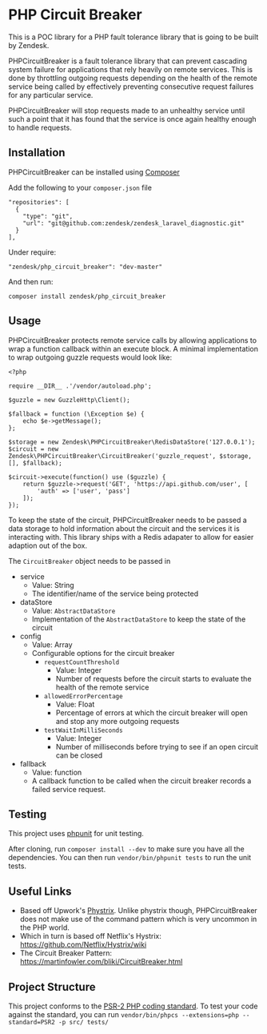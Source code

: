 # PHP Circuit Breaker #

This is a POC library for a PHP fault tolerance library that is going to be built by Zendesk.

PHPCircuitBreaker is a fault tolerance library that can prevent cascading system failure for applications that rely heavily on remote services. This is done by throttling outgoing requests depending on the health of the remote service being called by effectively preventing consecutive request failures for any particular service.

PHPCircuitBreaker will stop requests made to an unhealthy service until such a point that it has found that the service is once again healthy enough to handle requests.

## Installation

PHPCircuitBreaker can be installed using [Composer](https://getcomposer.org/)

Add the following to your `composer.json` file
```
"repositories": [
  {
    "type": "git",
    "url": "git@github.com:zendesk/zendesk_laravel_diagnostic.git"
  }
],
```

Under require:

```
"zendesk/php_circuit_breaker": "dev-master"
```

And then run:

```
composer install zendesk/php_circuit_breaker
```

## Usage

PHPCircuitBreaker protects remote service calls by allowing applications to wrap a function callback within an execute block. A minimal implementation to wrap outgoing guzzle requests would look like:

```
<?php

require __DIR__ .'/vendor/autoload.php';

$guzzle = new GuzzleHttp\Client();

$fallback = function (\Exception $e) {
    echo $e->getMessage();
};

$storage = new Zendesk\PHPCircuitBreaker\RedisDataStore('127.0.0.1');
$circuit = new Zendesk\PHPCircuitBreaker\CircuitBreaker('guzzle_request', $storage, [], $fallback);

$circuit->execute(function() use ($guzzle) {
    return $guzzle->request('GET', 'https://api.github.com/user', [
        'auth' => ['user', 'pass']
    ]);
});
```

To keep the state of the circuit, PHPCircuitBreaker needs to be passed a data storage to hold information about the circuit and the services it is interacting with. This library ships with a Redis adapater to allow for easier adaption out of the box.

The `CircuitBreaker` object needs to be passed in

* service
    * Value: String
    * The identifier/name of the service being protected
* dataStore
    * Value: `AbstractDataStore`
    * Implementation of the `AbstractDataStore` to keep the state of the circuit
* config
    * Value: Array
    * Configurable options for the circuit breaker
        * `requestCountThreshold`
            * Value: Integer
            * Number of requests before the circuit starts to evaluate the health of the remote service
        * `allowedErrorPercentage`
            * Value: Float
            * Percentage of errors at which the circuit breaker will open and stop any more outgoing requests
        * `testWaitInMilliSeconds`
            * Value: Integer
            * Number of milliseconds before trying to see if an open circuit can be closed
* fallback
    * Value: function
    * A callback function to be called when the circuit breaker records a failed service request.

## Testing

This project uses [phpunit](https://phpunit.de/) for unit testing.

After cloning, run `composer install --dev` to make sure you have all the dependencies. You can then run `vendor/bin/phpunit tests` to run the unit tests.

## Useful Links

* Based off Upwork's [Phystrix](https://github.com/upwork/phystrix). Unlike phystrix though, PHPCircuitBreaker does not make use of the command pattern which is very uncommon in the PHP world.
* Which in turn is based off Netflix's Hystrix: https://github.com/Netflix/Hystrix/wiki
* The Circuit Breaker Pattern: https://martinfowler.com/bliki/CircuitBreaker.html

## Project Structure

This project conforms to the [PSR-2 PHP coding standard](http://www.php-fig.org/psr/psr-2/). To test your code against the standard, you can run `vendor/bin/phpcs --extensions=php --standard=PSR2 -p src/ tests/`
